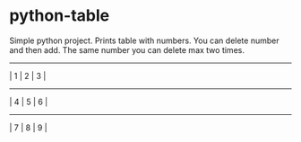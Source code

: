 # python-table

Simple python project. Prints table with numbers. You can delete number and then add.
The same number you can delete max two times.
 --- --- ---
| 1 | 2 | 3 |
 --- --- ---
| 4 | 5 | 6 |
 --- --- ---
| 7 | 8 | 9 |
